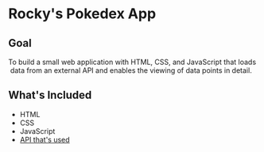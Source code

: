 # Rocky's Pokedex App
## Goal
To   build   a   small   web   application   with   HTML,   CSS,   and   JavaScript   that   loads  data  from   an   external   API   and   enables   the   viewing   of   data   points   in   detail.  

## What's Included
* HTML
* CSS
* JavaScript
* [API that's used](https://pokeapi.co/api/v2/pokemon/)
 
